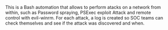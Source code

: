This is a Bash automation that allows to perform atacks on a network from within, such as Password spraying, PSExec exploit Attack and remote control with evil-winrm. For each attack, a log is created so SOC teams can check themselves and see if the attack was discovered and when.
